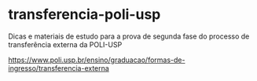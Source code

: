 # transferencia-poli-usp
Dicas e materiais de estudo para a prova de segunda fase do processo de transferência externa da POLI-USP

https://www.poli.usp.br/ensino/graduacao/formas-de-ingresso/transferencia-externa
